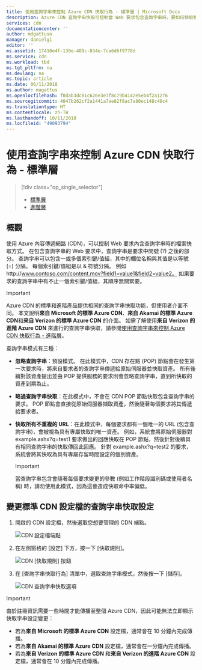 ```yaml
---
title: 使用查詢字串來控制 Azure CDN 快取行為 - 標準層 | Microsoft Docs
description: Azure CDN 查詢字串快取可控制當 Web 要求包含查詢字串時，要如何快取檔案。 本文說明標準 Azure CDN 產品中的查詢字串快取。
services: cdn
documentationcenter: ''
author: mdgattuso
manager: danielgi
editor: ''
ms.assetid: 17410e4f-130e-489c-834e-7ca6d6f9778d
ms.service: cdn
ms.workload: tbd
ms.tgt_pltfrm: na
ms.devlang: na
ms.topic: article
ms.date: 06/11/2018
ms.author: magattus
ms.openlocfilehash: f0dab3dc81c626e3e7f8c79b4142e5eb4f2a1276
ms.sourcegitcommit: 4047b262cf2a1441a7ae82f8ac7a80ec148c40c4
ms.translationtype: HT
ms.contentlocale: zh-TW
ms.lasthandoff: 10/11/2018
ms.locfileid: "49093794"
---
```

# <a name="control-azure-cdn-caching-behavior-with-query-strings---standard-tier"></a>使用查詢字串來控制 Azure CDN 快取行為 - 標準層
> [!div class="op_single_selector"]
> * [標準層](cdn-query-string.md)
> * [進階層](cdn-query-string-premium.md)
> 

## <a name="overview"></a>概觀
使用 Azure 內容傳遞網路 (CDN)，可以控制 Web 要求內含查詢字串時的檔案快取方式。 在包含查詢字串的 Web 要求中，查詢字串是要求中問號 (?) 之後的部分。 查詢字串可以包含一或多個索引鍵/值組，其中的欄位名稱與其值是以等號 (=) 分隔。 每個索引鍵/值組是以 & 符號分隔。 例如 http:\//www.contoso.com/content.mov?field1=value1&field2=value2。 如果要求的查詢字串中有不止一個索引鍵/值組，其順序無關緊要。 

> [!IMPORTANT]
> Azure CDN 的標準和進階產品提供相同的查詢字串快取功能，但使用者介面不同。 本文說明**來自 Microsoft 的標準 Azure CDN**、**來自 Akamai 的標準 Azure CDN**和**來自 Verizon 的標準 Azure CDN** 的介面。 如需了解使用**來自 Verizon 的進階 Azure CDN** 來進行的查詢字串快取，請參閱[使用查詢字串來控制 Azure CDN 快取行為 - 進階層](cdn-query-string-premium.md)。

查詢字串模式有三種：

- **忽略查詢字串**：預設模式。 在此模式中，CDN 存在點 (POP) 節點會在發生第一次要求時，將來自要求者的查詢字串傳遞給原始伺服器並快取資產。 所有後續對該資產提出並由 POP 提供服務的要求則會忽略查詢字串，直到所快取的資產到期為止。

- **略過查詢字串快取**：在此模式中，不會在 CDN POP 節點快取包含查詢字串的要求。 POP 節點會直接從原始伺服器擷取資產，然後隨著每個要求將其傳遞給要求者。

- **快取所有不重複的 URL**：在此模式中，每個要求都有一個唯一的 URL (包含查詢字串)，會被視為具有專屬快取的唯一資產。 例如，系統會將原始伺服器對 example.ashx?q=test1 要求做出的回應快取在 POP 節點，然後針對後續具有相同查詢字串的快取傳回此回應。 針對 example.ashx?q=test2 的要求，系統會將其快取為具有專屬存留時間設定的個別資產。
   
    >[!IMPORTANT] 
    > 當查詢字串包含會隨著每個要求變更的參數 (例如工作階段識別碼或使用者名稱) 時，請勿使用此模式，因為這會造成快取命中率偏低。

## <a name="changing-query-string-caching-settings-for-standard-cdn-profiles"></a>變更標準 CDN 設定檔的查詢字串快取設定
1. 開啟的 CDN 設定檔，然後選取您想要管理的 CDN 端點。
   
   ![CDN 設定檔端點](./media/cdn-query-string/cdn-endpoints.png)
   
2. 在左側窗格的 [設定] 下方，按一下 [快取規則]。
   
    ![CDN [快取規則] 按鈕](./media/cdn-query-string/cdn-caching-rules-btn.png)
   
3. 在 [查詢字串快取行為] 清單中，選取查詢字串模式，然後按一下 [儲存]。
   
   ![CDN 查詢字串快取選項](./media/cdn-query-string/cdn-query-string.png)

> [!IMPORTANT]
> 由於註冊資訊需要一些時間才能傳播至整個 Azure CDN，因此可能無法立即顯示快取字串設定變更：
> - 若為**來自 Microsoft 的標準 Azure CDN** 設定檔，通常會在 10 分鐘內完成傳播。 
> - 若為**來自 Akamai 的標準 Azure CDN** 設定檔，通常會在一分鐘內完成傳播。 
> - 若為**來自 Verizon 的標準 Azure CDN** 和**來自 Verizon 的進階 Azure CDN** 設定檔，通常會在 10 分鐘內完成傳播。 



